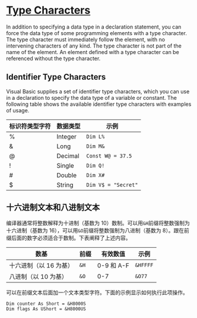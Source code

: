 # [Type Characters](https://msdn.microsoft.com/en-us/library/s9cz43ek.aspx)

In addition to specifying a data type in a declaration statement, you can force the data type of some programming elements with a type character. The type character must immediately follow the element, with no intervening characters of any kind.
The type character is not part of the name of the element. An element defined with a type character can be referenced without the type character.

## Identifier Type Characters
Visual Basic supplies a set of identifier type characters, which you can use in a declaration to specify the data type of a variable or constant. The following table shows the available identifier type characters with examples of usage.

|标识符类型字符|数据类型|示例|
|------------|-------|---|
|%|Integer|``Dim L%``|
|&amp;|Long|``Dim M&``|
|@|Decimal|``Const W@ = 37.5``|
|!|Single|``Dim Q!``|
|#|Double|``Dim X#``|
|$|String|``Dim V$ = "Secret"``|

## 十六进制文本和八进制文本

编译器通常将整数解释为十进制（基数为 10）数制。可以用``&H``前缀将整数强制为十六进制（基数为 16），可以用``&O``前缀将整数强制为八进制（基数为 8）。跟在前缀后面的数字必须适合于数制。下表阐释了上述内容。

|数基|前缀|有效数值|示例|
|---|---|-------|----|
|十六进制（以 16 为基）|``&H``|0-9 和 A-F|``&HFFFF``|
|八进制（以 10 为基）|``&O``|0-7|``&O77``|

可以在前缀文本后面加一个文本类型字符。下面的示例显示如何执行此项操作。

```vbnet
Dim counter As Short = &H8000S
Dim flags As UShort = &H8000US
```
